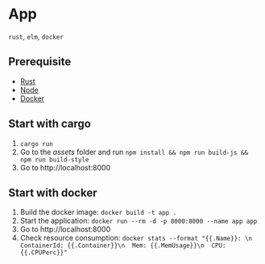# App

`rust`, `elm`, `docker`

## Prerequisite

- [Rust](https://www.rust-lang.org/)
- [Node](https://nodejs.org/en/)
- [Docker](https://www.docker.com/)

## Start with cargo

1. `cargo run`
2. Go to the _assets_ folder and run `npm install && npm run build-js && npm run build-style`
3. Go to http://localhost:8000

## Start with docker

1. Build the docker image: `docker build -t app .`
2. Start the application: `docker run --rm -d -p 8000:8000 --name app app`
3. Go to http://localhost:8000
4. Check resource consumption: `docker stats --format "{{.Name}}: \n  ContainerId: {{.Container}}\n  Mem: {{.MemUsage}}\n  CPU: {{.CPUPerc}}"`